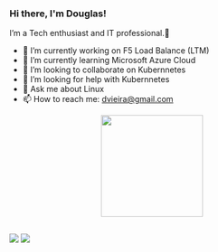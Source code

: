 ### Hi there, I'm Douglas!

I’m a Tech enthusiast and IT professional.👋

- 🔭 I’m currently working on F5 Load Balance (LTM)
- 🌱 I’m currently learning Microsoft Azure Cloud
- 👯 I’m looking to collaborate on Kubernnetes
- 🤔 I’m looking for help with Kubernnetes
- 💬 Ask me about Linux
- 📫 How to reach me: dvieira@gmail.com

<div align="center">
  <a href="https://github.com/edbdsvi">
  <img height="180em" src="https://github-readme-stats.vercel.app/api?username=edbdsvi&show_icons=true&theme=dark&include_all_commits=true&count_private=true"/>
</div>
  
##

<div> 
  
  <a href = "mailto:contatorafaballerini@gmail.com"><img src="https://img.shields.io/badge/-Gmail-%23333?style=for-the-badge&logo=gmail&logoColor=white" target="_blank"></a>
  <a href="https://www.linkedin.com/in/douglasvieira" target="_blank"><img src="https://img.shields.io/badge/-LinkedIn-%230077B5?style=for-the-badge&logo=linkedin&logoColor=white" target="_blank"></a> 
 
</div>
